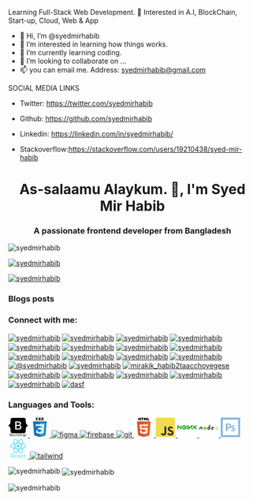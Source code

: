 Learning Full-Stack Web Development.
🤔 Interested in A.I, BlockChain, Start-up, Cloud, Web & App

- 👋 Hi, I’m @syedmirhabib
- 👀 I’m interested in learning how things works.
- 🌱 I’m currently learning coding. 
- 💞️ I’m looking to collaborate on ...
- 📫 you can email me.
     Address: syedmirhabib@gmail.com 


SOCIAL MEDIA LINKS
- Twitter: https://twitter.com/syedmirhabib

- Github: https://github.com/syedmirhabib

- Linkedin: https://linkedin.com/in/syedmirhabib/

- Stackoverflow:https://stackoverflow.com/users/19210438/syed-mir-habib

<!---
syedmirhabib/syedmirhabib is a ✨ special ✨ repository because its `README.md` (this file) appears on your GitHub profile.
You can click the Preview link to take a look at your changes.
--->


<h1 align="center">As-salaamu Alaykum. 👋, I'm Syed Mir Habib</h1>
<h3 align="center">A passionate frontend developer from Bangladesh</h3>

<p align="left"> <img src="https://komarev.com/ghpvc/?username=syedmirhabib&label=Profile%20views&color=0e75b6&style=flat" alt="syedmirhabib" /> </p>

<p align="left"> <a href="https://github.com/ryo-ma/github-profile-trophy"><img src="https://github-profile-trophy.vercel.app/?username=syedmirhabib" alt="syedmirhabib" /></a> </p>

<p align="left"> <a href="https://twitter.com/syedmirhabib" target="blank"><img src="https://img.shields.io/twitter/follow/syedmirhabib?logo=twitter&style=for-the-badge" alt="syedmirhabib" /></a> </p>

### Blogs posts
<!-- BLOG-POST-LIST:START -->
<!-- BLOG-POST-LIST:END -->

<h3 align="left">Connect with me:</h3>
<p align="left">
<a href="https://codepen.io/syedmirhabib" target="blank"><img align="center" src="https://raw.githubusercontent.com/rahuldkjain/github-profile-readme-generator/master/src/images/icons/Social/codepen.svg" alt="syedmirhabib" height="30" width="40" /></a>
<a href="https://dev.to/syedmirhabib" target="blank"><img align="center" src="https://raw.githubusercontent.com/rahuldkjain/github-profile-readme-generator/master/src/images/icons/Social/devto.svg" alt="syedmirhabib" height="30" width="40" /></a>
<a href="https://twitter.com/syedmirhabib" target="blank"><img align="center" src="https://raw.githubusercontent.com/rahuldkjain/github-profile-readme-generator/master/src/images/icons/Social/twitter.svg" alt="syedmirhabib" height="30" width="40" /></a>
<a href="https://linkedin.com/in/syedmirhabib" target="blank"><img align="center" src="https://raw.githubusercontent.com/rahuldkjain/github-profile-readme-generator/master/src/images/icons/Social/linked-in-alt.svg" alt="syedmirhabib" height="30" width="40" /></a>
<a href="https://stackoverflow.com/users/syedmirhabib" target="blank"><img align="center" src="https://raw.githubusercontent.com/rahuldkjain/github-profile-readme-generator/master/src/images/icons/Social/stack-overflow.svg" alt="syedmirhabib" height="30" width="40" /></a>
<a href="https://codesandbox.com/syedmirhabib" target="blank"><img align="center" src="https://raw.githubusercontent.com/rahuldkjain/github-profile-readme-generator/master/src/images/icons/Social/codesandbox.svg" alt="syedmirhabib" height="30" width="40" /></a>
<a href="https://kaggle.com/syedmirhabib" target="blank"><img align="center" src="https://raw.githubusercontent.com/rahuldkjain/github-profile-readme-generator/master/src/images/icons/Social/kaggle.svg" alt="syedmirhabib" height="30" width="40" /></a>
<a href="https://fb.com/syedmirhabib" target="blank"><img align="center" src="https://raw.githubusercontent.com/rahuldkjain/github-profile-readme-generator/master/src/images/icons/Social/facebook.svg" alt="syedmirhabib" height="30" width="40" /></a>
<a href="https://instagram.com/syedmirhabib" target="blank"><img align="center" src="https://raw.githubusercontent.com/rahuldkjain/github-profile-readme-generator/master/src/images/icons/Social/instagram.svg" alt="syedmirhabib" height="30" width="40" /></a>
<a href="https://dribbble.com/syedmirhabib" target="blank"><img align="center" src="https://raw.githubusercontent.com/rahuldkjain/github-profile-readme-generator/master/src/images/icons/Social/dribbble.svg" alt="syedmirhabib" height="30" width="40" /></a>
<a href="https://www.behance.net/syedmirhabib" target="blank"><img align="center" src="https://raw.githubusercontent.com/rahuldkjain/github-profile-readme-generator/master/src/images/icons/Social/behance.svg" alt="syedmirhabib" height="30" width="40" /></a>
<a href="https://syedmirhabib.hashnode.dev/" target="blank"><img align="center" src="https://raw.githubusercontent.com/rahuldkjain/github-profile-readme-generator/master/src/images/icons/Social/hashnode.svg" alt="syedmirhabib" height="30" width="40" /></a>
<a href="https://medium.com/@syedmirhabib" target="blank"><img align="center" src="https://raw.githubusercontent.com/rahuldkjain/github-profile-readme-generator/master/src/images/icons/Social/medium.svg" alt="@syedmirhabib" height="30" width="40" /></a>
<a href="https://www.codechef.com/users/syedmirhabib" target="blank"><img align="center" src="https://cdn.jsdelivr.net/npm/simple-icons@3.1.0/icons/codechef.svg" alt="syedmirhabib" height="30" width="40" /></a>
<a href="https://www.hackerrank.com/mirakik_habib2taacchoyegese" target="blank"><img align="center" src="https://raw.githubusercontent.com/rahuldkjain/github-profile-readme-generator/master/src/images/icons/Social/hackerrank.svg" alt="mirakik_habib2taacchoyegese" height="30" width="40" /></a>
<a href="https://codeforces.com/profile/syedmirhabib" target="blank"><img align="center" src="https://raw.githubusercontent.com/rahuldkjain/github-profile-readme-generator/master/src/images/icons/Social/codeforces.svg" alt="syedmirhabib" height="30" width="40" /></a>
<a href="https://www.leetcode.com/syedmirhabib" target="blank"><img align="center" src="https://raw.githubusercontent.com/rahuldkjain/github-profile-readme-generator/master/src/images/icons/Social/leet-code.svg" alt="syedmirhabib" height="30" width="40" /></a>
<a href="https://www.hackerearth.com/@syedmirhabib" target="blank"><img align="center" src="https://raw.githubusercontent.com/rahuldkjain/github-profile-readme-generator/master/src/images/icons/Social/hackerearth.svg" alt="syedmirhabib" height="30" width="40" /></a>
<a href="https://auth.geeksforgeeks.org/user/syedmirhabib" target="blank"><img align="center" src="https://raw.githubusercontent.com/rahuldkjain/github-profile-readme-generator/master/src/images/icons/Social/geeks-for-geeks.svg" alt="syedmirhabib" height="30" width="40" /></a>
<a href="https://www.topcoder.com/members/syedmirhabib" target="blank"><img align="center" src="https://raw.githubusercontent.com/rahuldkjain/github-profile-readme-generator/master/src/images/icons/Social/topcoder.svg" alt="syedmirhabib" height="30" width="40" /></a>
<a href="/dasf" target="blank"><img align="center" src="https://raw.githubusercontent.com/rahuldkjain/github-profile-readme-generator/master/src/images/icons/Social/rss.svg" alt="dasf" height="30" width="40" /></a>
</p>

<h3 align="left">Languages and Tools:</h3>
<p align="left"> <a href="https://getbootstrap.com" target="_blank" rel="noreferrer"> <img src="https://raw.githubusercontent.com/devicons/devicon/master/icons/bootstrap/bootstrap-plain-wordmark.svg" alt="bootstrap" width="40" height="40"/> </a> <a href="https://www.w3schools.com/css/" target="_blank" rel="noreferrer"> <img src="https://raw.githubusercontent.com/devicons/devicon/master/icons/css3/css3-original-wordmark.svg" alt="css3" width="40" height="40"/> </a> <a href="https://www.figma.com/" target="_blank" rel="noreferrer"> <img src="https://www.vectorlogo.zone/logos/figma/figma-icon.svg" alt="figma" width="40" height="40"/> </a> <a href="https://firebase.google.com/" target="_blank" rel="noreferrer"> <img src="https://www.vectorlogo.zone/logos/firebase/firebase-icon.svg" alt="firebase" width="40" height="40"/> </a> <a href="https://git-scm.com/" target="_blank" rel="noreferrer"> <img src="https://www.vectorlogo.zone/logos/git-scm/git-scm-icon.svg" alt="git" width="40" height="40"/> </a> <a href="https://www.w3.org/html/" target="_blank" rel="noreferrer"> <img src="https://raw.githubusercontent.com/devicons/devicon/master/icons/html5/html5-original-wordmark.svg" alt="html5" width="40" height="40"/> </a> <a href="https://developer.mozilla.org/en-US/docs/Web/JavaScript" target="_blank" rel="noreferrer"> <img src="https://raw.githubusercontent.com/devicons/devicon/master/icons/javascript/javascript-original.svg" alt="javascript" width="40" height="40"/> </a> <a href="https://www.nginx.com" target="_blank" rel="noreferrer"> <img src="https://raw.githubusercontent.com/devicons/devicon/master/icons/nginx/nginx-original.svg" alt="nginx" width="40" height="40"/> </a> <a href="https://nodejs.org" target="_blank" rel="noreferrer"> <img src="https://raw.githubusercontent.com/devicons/devicon/master/icons/nodejs/nodejs-original-wordmark.svg" alt="nodejs" width="40" height="40"/> </a> <a href="https://www.photoshop.com/en" target="_blank" rel="noreferrer"> <img src="https://raw.githubusercontent.com/devicons/devicon/master/icons/photoshop/photoshop-line.svg" alt="photoshop" width="40" height="40"/> </a> <a href="https://reactjs.org/" target="_blank" rel="noreferrer"> <img src="https://raw.githubusercontent.com/devicons/devicon/master/icons/react/react-original-wordmark.svg" alt="react" width="40" height="40"/> </a> <a href="https://tailwindcss.com/" target="_blank" rel="noreferrer"> <img src="https://www.vectorlogo.zone/logos/tailwindcss/tailwindcss-icon.svg" alt="tailwind" width="40" height="40"/> </a> </p>

<p><img align="left" src="https://github-readme-stats.vercel.app/api/top-langs?username=syedmirhabib&show_icons=true&locale=en&layout=compact" alt="syedmirhabib" /></p>

<p>&nbsp;<img align="center" src="https://github-readme-stats.vercel.app/api?username=syedmirhabib&show_icons=true&locale=en" alt="syedmirhabib" /></p>

<p><img align="center" src="https://github-readme-streak-stats.herokuapp.com/?user=syedmirhabib&" alt="syedmirhabib" /></p>
